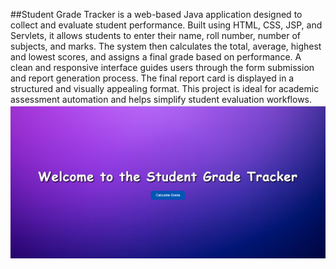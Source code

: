 ##Student Grade Tracker is a web-based Java application designed to collect and evaluate student performance. Built using HTML, CSS, JSP, and Servlets, it allows students to enter their name, roll number, number of subjects, and marks. The system then calculates the total, average, highest and lowest scores, and assigns a final grade based on performance. A clean and responsive interface guides users through the form submission and report generation process. The final report card is displayed in a structured and visually appealing format. This project is ideal for academic assessment automation and helps simplify student evaluation workflows.
![Screenshots](https://github.com/mansi-priya/codeAlpha_StudentGradeTrackers/blob/main/screenshots/Screenshot%20(233).png)
